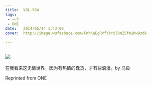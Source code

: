 ```yaml
---
title:	VOL.584
tags:
 - 一个
 - ONE
date:	2014/05/14 1:43:00
cover:	http://image.wufazhuce.com/FnhKWEgRVfYbYxlRmZ5fm2Kw9zdk

---
```

![](http://image.wufazhuce.com/FnhKWEgRVfYbYxlRmZ5fm2Kw9zdk)
---

在我看来这无情世界，因为有热情的蠢货，才有些浪漫。by 马良
 
Reprinted from ONE
